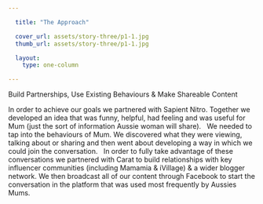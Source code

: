 ```yaml
---

  title: "The Approach"

  cover_url: assets/story-three/p1-1.jpg
  thumb_url: assets/story-three/p1-1.jpg

  layout:
    type: one-column

---
```


Build Partnerships, Use Existing Behaviours & Make Shareable Content

In order to achieve our goals we partnered with Sapient Nitro. Together we developed an idea that was funny, helpful, had feeling and was useful for Mum (just the sort of information Aussie woman will share).
 
We needed to tap into the behaviours of Mum. We discovered what they were viewing, talking about or sharing and then went about developing a way in which we could join the conversation.
 
In order to fully take advantage of these conversations we partnered with Carat to build relationships with key influencer communities (including Mamamia & iVillage) & a wider blogger network. We then broadcast all of our content through Facebook to start the conversation in the platform that was used most frequently by Aussies Mums.
